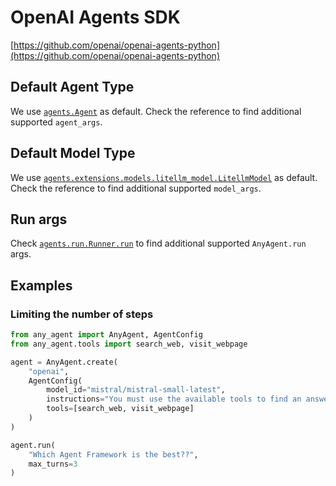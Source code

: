 # OpenAI Agents SDK

[https://github.com/openai/openai-agents-python](https://github.com/openai/openai-agents-python)

## Default Agent Type

We use [`agents.Agent`](ttps://openai.github.io/openai-agents-python/ref/agent/#agents.agent.Agent) as default.
Check the reference to find additional supported `agent_args`.

## Default Model Type

We use [`agents.extensions.models.litellm_model.LitellmModel`](https://openai.github.io/openai-agents-python/ref/extensions/litellm/) as default.
Check the reference to find additional supported `model_args`.

## Run args

Check [`agents.run.Runner.run`](https://openai.github.io/openai-agents-python/ref/run/#agents.run.Runner.run) to find additional supported `AnyAgent.run` args.

## Examples

### Limiting the number of steps

```python
from any_agent import AnyAgent, AgentConfig
from any_agent.tools import search_web, visit_webpage

agent = AnyAgent.create(
    "openai",
    AgentConfig(
        model_id="mistral/mistral-small-latest",
        instructions="You must use the available tools to find an answer",
        tools=[search_web, visit_webpage]
    )
)

agent.run(
    "Which Agent Framework is the best??",
    max_turns=3
)
```
